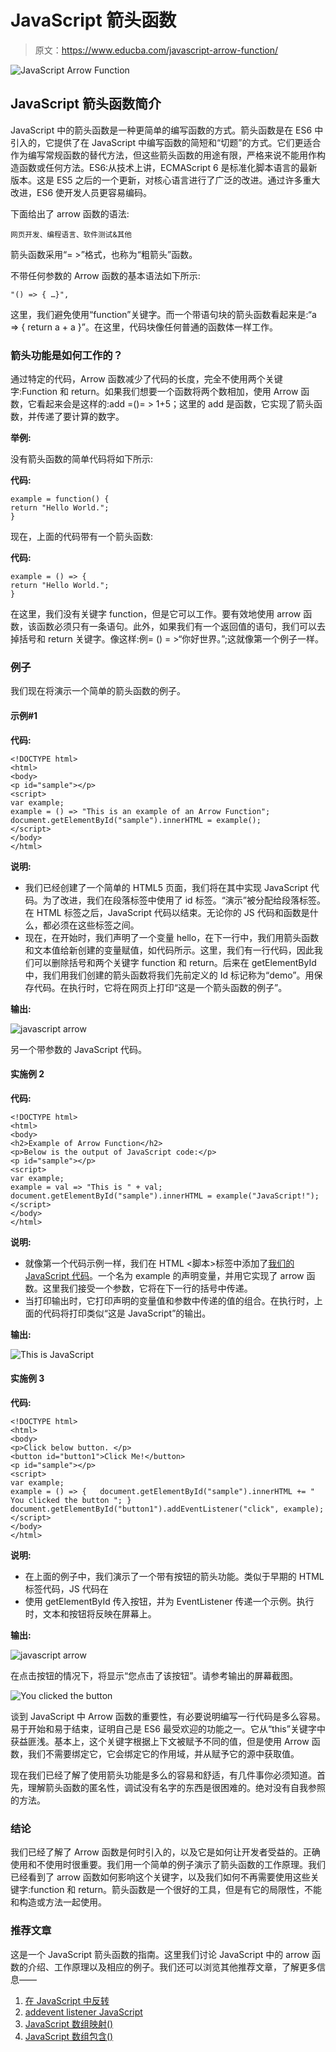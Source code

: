 # JavaScript 箭头函数

> 原文：<https://www.educba.com/javascript-arrow-function/>

![JavaScript Arrow Function](img/9a070a837d09913015b76b57e8f13a0f.png)



## JavaScript 箭头函数简介

JavaScript 中的箭头函数是一种更简单的编写函数的方式。箭头函数是在 ES6 中引入的，它提供了在 JavaScript 中编写函数的简短和“切题”的方式。它们更适合作为编写常规函数的替代方法，但这些箭头函数的用途有限，严格来说不能用作构造函数或任何方法。ES6:从技术上讲，ECMAScript 6 是标准化脚本语言的最新版本。这是 ES5 之后的一个更新，对核心语言进行了广泛的改进。通过许多重大改进，ES6 使开发人员更容易编码。

下面给出了 arrow 函数的语法:

<small>网页开发、编程语言、软件测试&其他</small>

箭头函数采用“= >”格式，也称为“粗箭头”函数。

不带任何参数的 Arrow 函数的基本语法如下所示:

```
"() => { …}",
```

这里，我们避免使用“function”关键字。而一个带语句块的箭头函数看起来是:“a => { return a + a }”。在这里，代码块像任何普通的函数体一样工作。

### 箭头功能是如何工作的？

通过特定的代码，Arrow 函数减少了代码的长度，完全不使用两个关键字:Function 和 return。如果我们想要一个函数将两个数相加，使用 Arrow 函数，它看起来会是这样的:add =()= > 1+5；这里的 add 是函数，它实现了箭头函数，并传递了要计算的数字。

**举例:**

没有箭头函数的简单代码将如下所示:

**代码:**

```
example = function() {
return "Hello World.";
}
```

现在，上面的代码带有一个箭头函数:

**代码:**

```
example = () => {
return "Hello World.";
}
```

在这里，我们没有关键字 function，但是它可以工作。要有效地使用 arrow 函数，该函数必须只有一条语句。此外，如果我们有一个返回值的语句，我们可以去掉括号和 return 关键字。像这样:例= () = >“你好世界。”;这就像第一个例子一样。

### 例子

我们现在将演示一个简单的箭头函数的例子。

#### 示例#1

**代码:**

```
<!DOCTYPE html>
<html>
<body>
<p id="sample"></p>
<script>
var example;
example = () => "This is an example of an Arrow Function";
document.getElementById("sample").innerHTML = example();
</script>
</body>
</html>
```

**说明:**

*   我们已经创建了一个简单的 HTML5 页面，我们将在其中实现 JavaScript 代码。为了改进，我们在段落标签中使用了 id 标签。“演示”被分配给段落标签。在 HTML 标签之后，JavaScript 代码以结束。无论你的 JS 代码和函数是什么，都必须在这些标签之间。
*   现在，在开始时，我们声明了一个变量 hello，在下一行中，我们用箭头函数和文本值给新创建的变量赋值，如代码所示。这里，我们有一行代码，因此我们可以删除括号和两个关键字 function 和 return。后来在 getElementById 中，我们用我们创建的箭头函数将我们先前定义的 Id 标记称为“demo”。用保存代码。在执行时，它将在网页上打印“这是一个箭头函数的例子”。

**输出:**

![javascript arrow](img/72c4d1fcb0100313685c7c0e262db0e8.png)



另一个带参数的 JavaScript 代码。

#### 实施例 2

**代码:**

```
<!DOCTYPE html>
<html>
<body>
<h2>Example of Arrow Function</h2>
<p>Below is the output of JavaScript code:</p>
<p id="sample"></p>
<script>
var example;
example = val => "This is " + val;
document.getElementById("sample").innerHTML = example("JavaScript!");
</script>
</body>
</html>
```

**说明:**

*   就像第一个代码示例一样，我们在 HTML <脚本>标签中添加了[我们的 JavaScript 代码](https://www.educba.com/what-is-javascript/)。一个名为 example 的声明变量，并用它实现了 arrow 函数。这里我们接受一个参数，它将在下一行的括号中传递。
*   当打印输出时，它打印声明的变量值和参数中传递的值的组合。在执行时，上面的代码将打印类似“这是 JavaScript”的输出。

**输出:**

![This is JavaScript](img/7120d37a807a6a0c9046ccc69073809a.png)



#### 实施例 3

**代码:**

```
<!DOCTYPE html>
<html>
<body>
<p>Click below button. </p>
<button id="button1">Click Me!</button>
<p id="sample"></p>
<script>
var example;
example = () => {   document.getElementById("sample").innerHTML += " You clicked the button "; }
document.getElementById("button1").addEventListener("click", example);
</script>
</body>
</html>
```

**说明:**

*   在上面的例子中，我们演示了一个带有按钮的箭头功能。类似于早期的 HTML 标签代码，JS 代码在
*   使用 getElementById 传入按钮，并为 EventListener 传递一个示例。执行时，文本和按钮将反映在屏幕上。

**输出:**

![javascript arrow](img/1d4b7fd05b02de706aeed12089efe5d6.png)



在点击按钮的情况下，将显示“您点击了该按钮”。请参考输出的屏幕截图。

![You clicked the button](img/e9814a7d0655b1aa6610fa73785ab508.png)



谈到 JavaScript 中 Arrow 函数的重要性，有必要说明编写一行代码是多么容易。易于开始和易于结束，证明自己是 ES6 最受欢迎的功能之一。它从“this”关键字中获益匪浅。基本上，这个关键字根据上下文被赋予不同的值，但是使用 Arrow 函数，我们不需要绑定它，它会绑定它的作用域，并从赋予它的源中获取值。

现在我们已经了解了使用箭头功能是多么的容易和舒适，有几件事你必须知道。首先，理解箭头函数的匿名性，调试没有名字的东西是很困难的。绝对没有自我参照的方法。

### 结论

我们已经了解了 Arrow 函数是何时引入的，以及它是如何让开发者受益的。正确使用和不使用时很重要。我们用一个简单的例子演示了箭头函数的工作原理。我们已经看到了 arrow 函数如何影响这个关键字，以及我们如何不再需要使用这些关键字:function 和 return。箭头函数是一个很好的工具，但是有它的局限性，不能和构造或方法一起使用。

### 推荐文章

这是一个 JavaScript 箭头函数的指南。这里我们讨论 JavaScript 中的 arrow 函数的介绍、工作原理以及相应的例子。我们还可以浏览其他推荐文章，了解更多信息——

1.  [在 JavaScript 中反转](https://www.educba.com/reverse-in-javascript/)
2.  [addevent listener JavaScript](https://www.educba.com/addeventlistener-javascript/)
3.  [JavaScript 数组映射()](https://www.educba.com/javascript-array-map/)
4.  [JavaScript 数组包含()](https://www.educba.com/javascript-array-includes/)





